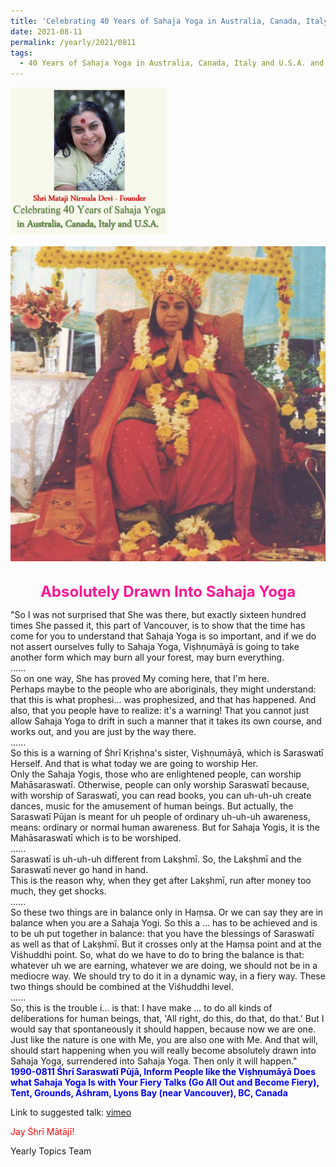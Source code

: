 ```yaml
---
title: 'Celebrating 40 Years of Sahaja Yoga in Australia, Canada, Italy and U.S.A. and its Culture, Post 31'
date: 2021-08-11
permalink: /yearly/2021/0811
tags:
  - 40 Years of Sahaja Yoga in Australia, Canada, Italy and U.S.A. and its Culture
---
```


<div style="text-align: left"><img src="/images/Celebrating40YearsSahajaYoga.png" width="250" /></div><br>

<div style="text-align: center"><img src="/images/image743(Photo_credit_Mark_Taylor).jpg" /></div>

<br>
<p style="color:DeepPink; text-align:center">
<font size="+2"><b>Absolutely Drawn Into Sahaja Yoga</b><br></font>
</p>

<p>
"So I was not surprised that She was there, but exactly sixteen hundred times She passed it, this part of Vancouver, is to show that the time has come for you to understand that Sahaja Yoga is so important, and if we do not assert ourselves fully to Sahaja Yoga, Viṣhṇumāyā is going to take another form which may burn all your forest, may burn everything.<br>
......<br>
So on one way, She has proved My coming here, that I'm here.<br>
Perhaps maybe to the people who are aboriginals, they might understand: that this is what prophesi... was prophesized, and that has happened. And also, that you people have to realize: it's a warning! That you cannot just allow Sahaja Yoga to drift in such a manner that it takes its own course, and works out, and you are just by the way there.<br>
......<br>
So this is a warning of Śhrī Kṛiṣhṇa's sister, Viṣhṇumāyā, which is Saraswatī Herself. And that is what today we are going to worship Her.<br>
Only the Sahaja Yogis, those who are enlightened people, can worship Mahāsaraswatī. Otherwise, people can only worship Saraswatī because, with worship of Saraswatī, you can read books, you can uh-uh-uh create dances, music for the amusement of human beings. But actually, the Saraswatī Pūjan is meant for uh people of ordinary uh-uh-uh awareness, means: ordinary or normal human awareness. But for Sahaja Yogis, it is the Mahāsaraswatī which is to be worshiped. <br>
......<br>
Saraswatī is uh-uh-uh different from Lakṣhmī. So, the Lakṣhmī and the Saraswatī never go hand in hand.<br>
This is the reason why, when they get after Lakṣhmī, run after money too much, they get shocks.<br>
......<br>
So these two things are in balance only in Haṃsa. Or we can say they are in balance when you are a Sahaja Yogi. So this a ... has to be achieved and is to be uh put together in balance: that you have the blessings of Saraswatī as well as that of Lakṣhmī. But it crosses only at the Haṃsa point and at the Viśhuddhi point. So, what do we have to do to bring the balance is that: whatever uh we are earning, whatever we are doing, we should not be in a mediocre way. We should try to do it in a dynamic way, in a fiery way. These two things should be combined at the Viśhuddhi level.<br>
......<br>
So, this is the trouble i... is that: I have make ... to do all kinds of deliberations for human beings, that, 'All right, do this, do that, do that.' But I would say that spontaneously it should happen, because now we are one. Just like the nature is one with Me, you are also one with Me. And that will, should start happening when you will really become absolutely drawn into Sahaja Yoga, surrendered into Sahaja Yoga. Then only it will happen."<br>
<font color="blue"><b>1990-0811 Śhrī Saraswatī Pūjā, Inform People like the Viṣhṇumāyā Does what Sahaja Yoga Is with Your Fiery Talks (Go All Out and Become Fiery), Tent, Grounds, Āśhram, Lyons Bay (near Vancouver), BC, Canada</b></font><br>
</p>

Link to suggested talk: <a href="https://vimeo.com/85858039"> vimeo</a>

<p style="color:red;">Jay Śhrī Mātājī!<br></p>

Yearly Topics Team